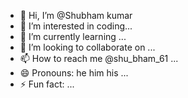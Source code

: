- 👋 Hi, I’m @Shubham kumar 
- 👀 I’m interested in coding...
- 🌱 I’m currently learning ...
- 💞️ I’m looking to collaborate on ...
- 📫 How to reach me @shu_bham_61 ...
- 😄 Pronouns: he him his ...
- ⚡ Fun fact: ...

<!---
shuh5225/shuh5225 is a ✨ special ✨ repository because its `README.md` (this file) appears on your GitHub profile.
You can click the Preview link to take a look at your changes.
--->
